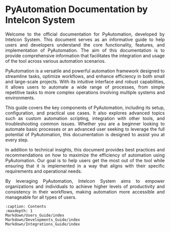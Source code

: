 PyAutomation Documentation by Intelcon System
==========================
<div style="text-align:justify;">

Welcome to the official documentation for PyAutomation, developed by Intelcon System. This document serves as an informative guide to help users and developers understand the core functionality, features, and implementation of PyAutomation. The aim of this documentation is to provide comprehensive information that facilitates the integration and usage of the tool across various automation scenarios.

PyAutomation is a versatile and powerful automation framework designed to streamline tasks, optimize workflows, and enhance efficiency in both small and large-scale projects. With its intuitive interface and robust capabilities, it allows users to automate a wide range of processes, from simple repetitive tasks to more complex operations involving multiple systems and environments.

This guide covers the key components of PyAutomation, including its setup, configuration, and practical use cases. It also explores advanced topics such as custom automation scripting, integration with other tools, and troubleshooting common issues. Whether you are a beginner looking to automate basic processes or an advanced user seeking to leverage the full potential of PyAutomation, this documentation is designed to assist you at every step.

In addition to technical insights, this document provides best practices and recommendations on how to maximize the efficiency of automation using PyAutomation. Our goal is to help users get the most out of the tool while ensuring that it is implemented in a way that aligns with their specific requirements and operational needs.

By leveraging PyAutomation, Intelcon System aims to empower organizations and individuals to achieve higher levels of productivity and consistency in their workflows, making automation more accessible and manageable for all types of users.

```{toctree}
:caption: Contents
:maxdepth: 1
Markdown/Users_Guide/index
Markdown/Developments_Guide/index
Markdown/Integrations_Guide/index






    

